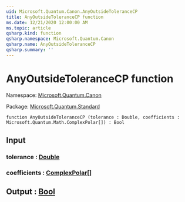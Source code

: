 ```yaml
---
uid: Microsoft.Quantum.Canon.AnyOutsideToleranceCP
title: AnyOutsideToleranceCP function
ms.date: 12/21/2020 12:00:00 AM
ms.topic: article
qsharp.kind: function
qsharp.namespace: Microsoft.Quantum.Canon
qsharp.name: AnyOutsideToleranceCP
qsharp.summary: ''
---
```


# AnyOutsideToleranceCP function

Namespace: [Microsoft.Quantum.Canon](xref:Microsoft.Quantum.Canon)

Package: [Microsoft.Quantum.Standard](https://nuget.org/packages/Microsoft.Quantum.Standard)




```qsharp
function AnyOutsideToleranceCP (tolerance : Double, coefficients : Microsoft.Quantum.Math.ComplexPolar[]) : Bool
```


## Input

### tolerance : [Double](xref:microsoft.quantum.lang-ref.double)




### coefficients : [ComplexPolar](xref:Microsoft.Quantum.Math.ComplexPolar)[]





## Output : [Bool](xref:microsoft.quantum.lang-ref.bool)

